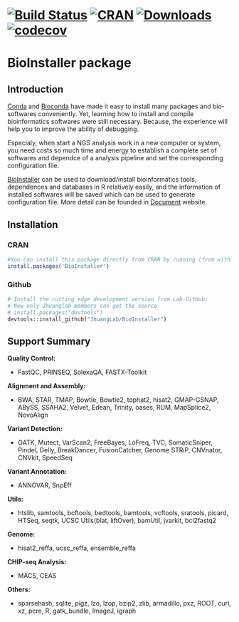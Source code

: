 # [![Build Status](https://travis-ci.org/JhuangLab/BioInstaller.svg)](https://travis-ci.org/JhuangLab/BioInstaller) [![CRAN](http://www.r-pkg.org/badges/version/BioInstaller)](https://cran.r-project.org/package=BioInstaller) [![Downloads](http://cranlogs.r-pkg.org/badges/BioInstaller?color=brightgreen)](http://www.r-pkg.org/pkg/BioInstaller) [![codecov](https://codecov.io/github/JhuangLab/BioInstaller/branch/master/graphs/badge.svg)](https://codecov.io/github/JhuangLab/BioInstaller) 

BioInstaller package
==============

## Introduction
[Conda](https://conda.io/docs/intro.html) and [Bioconda](http://bioconda.github.io/) have made it easy to install many packages and bio-softwares conveniently. Yet, learning how to install and compile bioinformatics softwares were still necessary. Because, the experience will help you to  improve the ability of debugging.

Especialy, when start a NGS analysis work in a new computer or system, you need costs so much time and energy to establish a complete set of softwares and dependce of a analysis pipeline and set the corresponding configuration file.

[BioInstaller](https://github.com/JhuangLab/BioInstaller) can be used to download/install bioinformatics tools, dependences and databases in R relatively easily, and the information of installed softwares will be saved which can be used to generate configuration file. More detail can be founded in [Document](http://bioinfo.rjh.com.cn/labs/jhuang/tools/BioInstaller/) website.

## Installation

### CRAN
``` r
#You can install this package directly from CRAN by running (from within R):
install.packages('BioInstaller')
```

### Github
``` bash
# Install the cutting edge development version from Lab-GitHub:
# Now only Jhuanglab members can get the source
# install.packages("devtools")
devtools::install_github("JhuangLab/BioInstaller")
```

## Support Summary

**Quality Control:** 

- FastQC, PRINSEQ, SolexaQA, FASTX-Toolkit

**Alignment and Assembly:** 

- BWA, STAR, TMAP, Bowtie, Bowtie2, tophat2, hisat2, GMAP-GSNAP, ABySS, SSAHA2, Velvet, Edean, Trinity, oases, RUM, MapSplice2, NovoAlign

**Variant Detection:** 
    
- GATK, Mutect, VarScan2, FreeBayes, LoFreq, TVC, SomaticSniper, Pindel, Delly, BreakDancer, FusionCatcher, Genome STRiP, CNVnator, CNVkit, SpeedSeq

**Variant Annotation:** 

- ANNOVAR, SnpEff

**Utils:** 

- htslib, samtools, bcftools, bedtools, bamtools, vcftools, sratools, picard, HTSeq, seqtk, UCSC Utils(blat, liftOver), bamUtil, jvarkit, bcl2fastq2

**Genome:**

- hisat2_reffa, ucsc_reffa, ensemble_reffa 

**CHIP-seq Analysis:**

- MACS, CEAS

**Others:** 

- sparsehash, sqlite, pigz, lzo, lzop, bzip2, zlib, armadillo, pxz, ROOT, curl, xz, pcre, R, gatk_bundle, ImageJ, igraph

